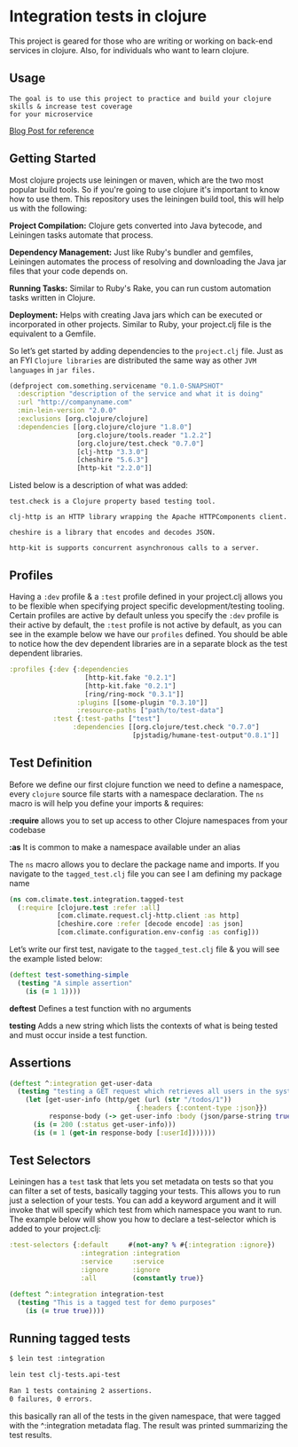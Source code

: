 # Integration tests in clojure

This project is geared for those who are writing or working on back-end services in clojure. Also, for individuals who want to learn clojure.

## Usage
    The goal is to use this project to practice and build your clojure skills & increase test coverage 
    for your microservice
  

[Blog Post for reference](https://medium.com/@haque.zubair/continuous-coverage-with-clojure-89655c51fde8)

## Getting Started

Most clojure projects use leiningen or maven, which are the two most popular build tools. So if you're going to use clojure it's important to know how to use them. This repository uses the leiningen build tool, this will help us with the following:

**Project Compilation:** Clojure gets converted into Java bytecode, and Leiningen tasks automate that process.

**Dependency Management:** Just like Ruby's bundler and gemfiles, Leiningen automates the process of resolving and downloading the Java jar files that your code depends on.

**Running Tasks:** Similar to Ruby's Rake, you can run custom automation tasks written in Clojure.

**Deployment:** Helps with creating Java jars which can be executed or incorporated in other projects. Similar to Ruby, your project.clj file is the equivalent to a Gemfile.

So let’s get started by adding dependencies to the `project.clj` file. Just as an FYI `Clojure libraries` are distributed the same way as other `JVM languages` in `jar files.`

```clojure
(defproject com.something.servicename "0.1.0-SNAPSHOT"
  :description "description of the service and what it is doing"
  :url "http://companyname.com"
  :min-lein-version "2.0.0"
  :exclusions [org.clojure/clojure]
  :dependencies [[org.clojure/clojure "1.8.0"]
                 [org.clojure/tools.reader "1.2.2"]
                 [org.clojure/test.check "0.7.0"]
                 [clj-http "3.3.0"]
                 [cheshire "5.6.3"]
                 [http-kit "2.2.0"]]
```

Listed below is a description of what was added:

`test.check is a Clojure property based testing tool.`

`clj-http is an HTTP library wrapping the Apache HTTPComponents client.`

`cheshire is a library that encodes and decodes JSON.`

`http-kit is supports concurrent asynchronous calls to a server.`

## Profiles

Having a `:dev` profile & a `:test` profile defined in your project.clj allows you to be flexible when specifying project specific development/testing tooling. Certain profiles are active by default unless you specify the `:dev` profile is their active by default, the `:test` profile is not active by default, as you can see in the example below we have our `profiles` defined. You should be able to notice how the dev dependent libraries are in a separate block as the test dependent libraries.

```clojure
:profiles {:dev {:dependencies
                   [http-kit.fake "0.2.1"]
                   [http-kit.fake "0.2.1"]
                   [ring/ring-mock "0.3.1"]]
                 :plugins [[some-plugin "0.3.10"]]
                 :resource-paths ["path/to/test-data"]
           :test {:test-paths ["test"]
                :dependencies [[org.clojure/test.check "0.7.0"]
                               [pjstadig/humane-test-output"0.8.1"]]
```

## Test Definition

Before we define our first clojure function we need to define a namespace, every `clojure` source file starts with a namespace declaration. The `ns` macro is will help you define your imports & requires:


**:require**  allows you to set up access to other Clojure namespaces from your codebase

**:as** It is common to make a namespace available under an alias

The `ns` macro allows you to declare the package name and imports. If you navigate to the `tagged_test.clj` file you can see I am defining my package name 

```clojure
(ns com.climate.test.integration.tagged-test
  (:require [clojure.test :refer :all]
            [com.climate.request.clj-http.client :as http]
            [cheshire.core :refer [decode encode] :as json]
            [com.climate.configuration.env-config :as config]))
 ```  

Let’s write our first test, navigate to the `tagged_test.clj` file & you will see the example listed below:

```clojure
(deftest test-something-simple
  (testing "A simple assertion"
    (is (= 1 1))))
 ```  

**deftest**  Defines a test function with no arguments

**testing**  Adds a new string which lists the contexts of what is being tested and must occur inside a test function.


## Assertions

```clojure
(deftest ^:integration get-user-data
  (testing "testing a GET request which retrieves all users in the system"
    (let [get-user-info (http/get (url (str "/todos/1"))
                                {:headers {:content-type :json}})
          response-body (-> get-user-info :body (json/parse-string true))]
      (is (= 200 (:status get-user-info)))
      (is (= 1 (get-in response-body [:userId]))))))
 ```     

## Test Selectors

Leiningen has a `test` task that lets you set metadata on tests so that you can filter a set of tests, basically tagging your tests. This allows you to run just a selection of your tests. You can add a keyword argument and it will invoke that will specify which test from which namespace you want to run. The example below will show you how to declare a test-selector which is added to your project.clj:

```clojure
:test-selectors {:default     #(not-any? % #{:integration :ignore})
                  :integration :integration
                  :service     :service
                  :ignore      :ignore
                  :all         (constantly true)}
```


```clojure
(deftest ^:integration integration-test
  (testing "This is a tagged test for demo purposes"
    (is (= true true))))
```
## Running tagged tests
```bash
$ lein test :integration

lein test clj-tests.api-test

Ran 1 tests containing 2 assertions.
0 failures, 0 errors.
```
this basically ran all of the tests in the given namespace, that were tagged with the ^:integration metadata flag. The result was printed summarizing the test results.
